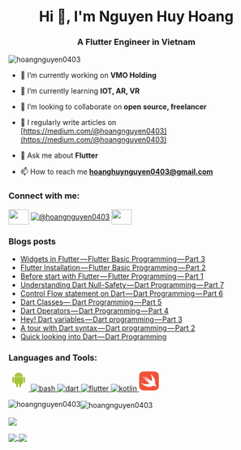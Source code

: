 <h1 align="center">Hi 👋, I'm Nguyen Huy Hoang</h1>
<h3 align="center">A Flutter Engineer in Vietnam</h3>

<p align="left"> <img src="https://komarev.com/ghpvc/?username=hoangnguyen0403&label=Profile%20views&color=0e75b6&style=flat" alt="hoangnguyen0403" /> </p>

- 🔭 I’m currently working on **VMO Holding**

- 🌱 I’m currently learning **IOT, AR, VR**

- 👯 I’m looking to collaborate on **open source, freelancer**

- 📝 I regularly write articles on [https://medium.com/@hoangnguyen0403](https://medium.com/@hoangnguyen0403)

- 💬 Ask me about **Flutter**

- 📫 How to reach me **hoanghuynguyen0403@gmail.com**

<h3 align="left">Connect with me:</h3>
<p align="left">
<a href="https://www.facebook.com/hoang.nguyen.kuluv/" target="blank"><img align="center" src="https://cdn.jsdelivr.net/npm/simple-icons@3.0.1/icons/facebook.svg" alt="" height="30" width="40" /></a>
<a href="https://medium.com/@hoangnguyen0403" target="blank"><img align="center" src="https://raw.githubusercontent.com/rahuldkjain/github-profile-readme-generator/master/src/images/icons/Social/medium.svg" alt="@hoangnguyen0403" height="30" width="40" /></a>
<a href="https://www.linkedin.com/in/hoang-nguyen-8bb8a3238" target="blank"><img align="center" src="https://cdn.jsdelivr.net/npm/simple-icons@3.0.1/icons/linkedin.svg" alt="" height="30" width="40" /></a>
</p>

### Blogs posts
<!-- BLOG-POST-LIST:START -->
- [Widgets in Flutter — Flutter Basic Programming — Part 3](https://hoangnguyen0403.medium.com/widgets-in-flutter-flutter-basic-programming-part-3-38af9b070a90?source=rss-9425c1fb6e6b------2)
- [Flutter Installation — Flutter Basic Programming — Part 2](https://hoangnguyen0403.medium.com/flutter-installation-flutter-basic-programming-part-2-256628fb687?source=rss-9425c1fb6e6b------2)
- [Before start with Flutter — Flutter Programming — Part 1](https://hoangnguyen0403.medium.com/before-start-with-flutter-flutter-programming-part-1-7226567f785e?source=rss-9425c1fb6e6b------2)
- [Understanding Dart Null-Safety — Dart Programming — Part 7](https://hoangnguyen0403.medium.com/understanding-dart-null-safety-dart-programming-part-7-53695d82cc05?source=rss-9425c1fb6e6b------2)
- [Control Flow statement on Dart — Dart Programming — Part 6](https://hoangnguyen0403.medium.com/control-flow-statement-on-dart-dart-programming-part-6-c94c2d5d8c5a?source=rss-9425c1fb6e6b------2)
- [Dart Classes— Dart Programming — Part 5](https://hoangnguyen0403.medium.com/dart-classes-dart-programming-part-5-1136e78f3d1a?source=rss-9425c1fb6e6b------2)
- [Dart Operators — Dart Programming — Part 4](https://hoangnguyen0403.medium.com/dart-operators-dart-programming-part-4-f304d941c541?source=rss-9425c1fb6e6b------2)
- [Hey! Dart variables — Dart programming — Part 3](https://hoangnguyen0403.medium.com/hey-dart-variables-dart-programming-part-3-c7ba764cfc91?source=rss-9425c1fb6e6b------2)
- [A tour with Dart syntax — Dart programming — Part 2](https://hoangnguyen0403.medium.com/a-tour-with-dart-syntax-dart-programming-part-2-f633e1e0c367?source=rss-9425c1fb6e6b------2)
- [Quick looking into Dart — Dart Programming](https://hoangnguyen0403.medium.com/quick-looking-into-dart-dart-programming-a647013795d?source=rss-9425c1fb6e6b------2)
<!-- BLOG-POST-LIST:END -->

<h3 align="left">Languages and Tools:</h3>
<p align="left"> <a href="https://developer.android.com" target="_blank" rel="noreferrer"> <img src="https://raw.githubusercontent.com/devicons/devicon/master/icons/android/android-original-wordmark.svg" alt="android" width="40" height="40"/> </a> <a href="https://www.gnu.org/software/bash/" target="_blank" rel="noreferrer"> <img src="https://www.vectorlogo.zone/logos/gnu_bash/gnu_bash-icon.svg" alt="bash" width="40" height="40"/> </a> <a href="https://dart.dev" target="_blank" rel="noreferrer"> <img src="https://www.vectorlogo.zone/logos/dartlang/dartlang-icon.svg" alt="dart" width="40" height="40"/> </a> <a href="https://flutter.dev" target="_blank" rel="noreferrer"> <img src="https://www.vectorlogo.zone/logos/flutterio/flutterio-icon.svg" alt="flutter" width="40" height="40"/> </a> <a href="https://kotlinlang.org" target="_blank" rel="noreferrer"> <img src="https://www.vectorlogo.zone/logos/kotlinlang/kotlinlang-icon.svg" alt="kotlin" width="40" height="40"/> </a> <a href="https://developer.apple.com/swift/" target="_blank" rel="noreferrer"> <img src="https://raw.githubusercontent.com/devicons/devicon/master/icons/swift/swift-original.svg" alt="swift" width="40" height="40"/> </a> </p> 

<p><img align="left" src="https://github-readme-stats.vercel.app/api/top-langs?username=hoangnguyen0403&show_icons=true&locale=en&layout=compact" alt="hoangnguyen0403" /></p>

<p><img align="center" src="https://github-readme-stats.vercel.app/api?username=hoangnguyen0403&show_icons=true&locale=en&width=400" alt="hoangnguyen0403" /></p>

<a href="https://git.io/streak-stats">
  <img align="center" src="https://github-readme-streak-stats.herokuapp.com/?user=HoangNguyen0403" />
</a>
<p> </p>
<a href="https://github.com/anuraghazra/github-readme-stats">
  <img align="center" src="https://github-readme-stats.vercel.app/api/pin/?username=hoangnguyen0403&repo=sheet_loader_localization" />
</a>
<a href="https://github.com/anuraghazra/github-readme-stats">
  <img align="center" src="https://github-readme-stats.vercel.app/api/pin/?username=hoangnguyen0403&repo=mvvm_architecture" />
</a>
